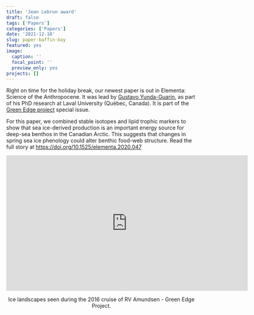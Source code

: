 ```yaml
---
title: 'Jean Lebrun award'
draft: false
tags: ['Papers']
categories: ['Papers']
date: '2021-12-18'
slug: paper-baffin-bay
featured: yes
image:
  caption: ''
  focal_point: ''
  preview_only: yes
projects: []
---
```

Right on time for the holiday break, our newest paper is out in Elementa: Science of the Anthropocene. It was lead by [Gustavo Yunda-Guarin](https://www.researchgate.net/profile/Gustavo_Yunda-Guarin), as part of his PhD research at Laval University (Québec, Canada). It is part of the [Green Edge project](http://www.greenedgeproject.info/) special issue.

For this paper, we combined stable isotopes and lipid trophic markers to show that sea ice-derived production is an important energy source for deep-sea benthos in the Canadian Arctic. This suggests that changes in spring sea ice phenology could alter benthic food-web structure. Read the full story at https://doi.org/10.1525/elementa.2020.047
<br>
<p align="center"><iframe src="https://player.vimeo.com/video/218507293" width="640" height="360" frameborder="0" allow="autoplay; fullscreen; picture-in-picture" allowfullscreen></iframe></p>
<div align="center">Ice landscapes seen during the 2016 cruise of RV Amundsen - Green Edge Project.</div>

